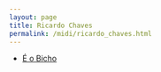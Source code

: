 ```yaml
---
layout: page
title: Ricardo Chaves
permalink: /midi/ricardo_chaves.html
---
```


* [É o Bicho](https://objectstorage.sa-saopaulo-1.oraclecloud.com/n/grwdgud0delr/b/victor3d.com.br/o/midi%2FE_O_Bicho.mid)